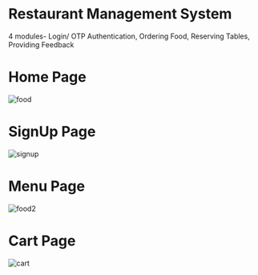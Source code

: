 # Restaurant Management System
4 modules- Login/ OTP Authentication, Ordering Food, Reserving Tables, Providing Feedback
# Home Page
![food](https://user-images.githubusercontent.com/104668403/166107476-4da7f3f0-d055-471a-aa10-b3e2d6efacfd.png)
# SignUp Page
![signup](https://user-images.githubusercontent.com/104668403/166107699-c946f671-1bd2-4bcc-91db-841f4e8123d3.png)
# Menu Page
![food2](https://user-images.githubusercontent.com/104668403/166108042-5d54a5e9-3a2e-4022-81ce-d7120e513786.jpg)
# Cart Page
![cart](https://user-images.githubusercontent.com/104668403/166108059-15c22621-334e-48b4-b599-5122cdf6869e.png)
